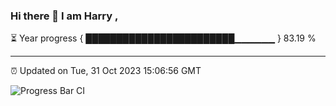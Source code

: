 ### Hi there 👋 I am Harry , 

⏳ Year progress { ████████████████████████▁▁▁▁▁▁ } 83.19 %

---

⏰ Updated on Tue, 31 Oct 2023 15:06:56 GMT

![Progress Bar CI](https://github.com/duykhang68/duykhang68/workflows/Progress%20Bar%20CI/badge.svg)
